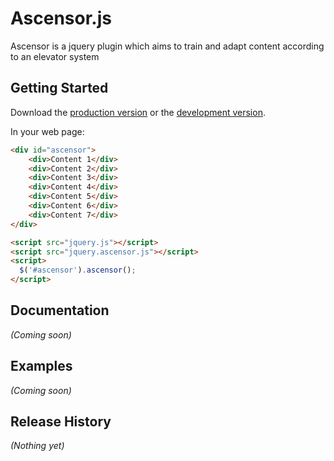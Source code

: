 # Ascensor.js

Ascensor is a jquery plugin which aims to train and adapt content according to an elevator system

## Getting Started
Download the [production version][min] or the [development version][max].


[max]: https://raw.github.com/kirkas/Ascensor.js/master/dist/jquery.ascensor.js
[min]: https://raw.github.com/kirkas/Ascensor.js/master/dist/jquery.ascensor.min.js

In your web page:

```html
<div id="ascensor">
    <div>Content 1</div>
    <div>Content 2</div>
    <div>Content 3</div>
    <div>Content 4</div>
    <div>Content 5</div>
    <div>Content 6</div>
    <div>Content 7</div>
</div>

<script src="jquery.js"></script>
<script src="jquery.ascensor.js"></script>
<script>
  $('#ascensor').ascensor();
</script>
```

## Documentation
_(Coming soon)_

## Examples
_(Coming soon)_

## Release History
_(Nothing yet)_